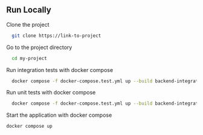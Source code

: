 
## Run Locally

Clone the project

```bash
  git clone https://link-to-project
```

Go to the project directory

```bash
  cd my-project
```

Run integration tests with docker compose

```bash
  docker compose -f docker-compose.test.yml up --build backend-integration-test
```

Run unit tests with docker compose

```bash
  docker compose -f docker-compose.test.yml up --build backend-integration-test
```

Start the application with docker compose

```bash
docker compose up
```
